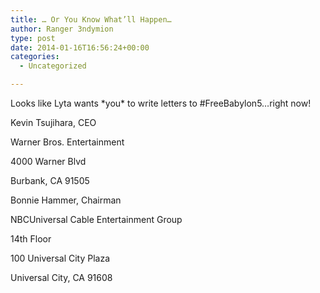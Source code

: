 ```yaml
---
title: … Or You Know What’ll Happen…
author: Ranger 3ndymion
type: post
date: 2014-01-16T16:56:24+00:00
categories:
  - Uncategorized

---
```

Looks like Lyta wants \*you\* to write letters to #FreeBabylon5&#8230;right now!


Kevin Tsujihara, CEO

Warner Bros. Entertainment

4000 Warner Blvd

Burbank, CA 91505

Bonnie Hammer, Chairman

NBCUniversal Cable Entertainment Group

14th Floor

100 Universal City Plaza

Universal City, CA 91608
